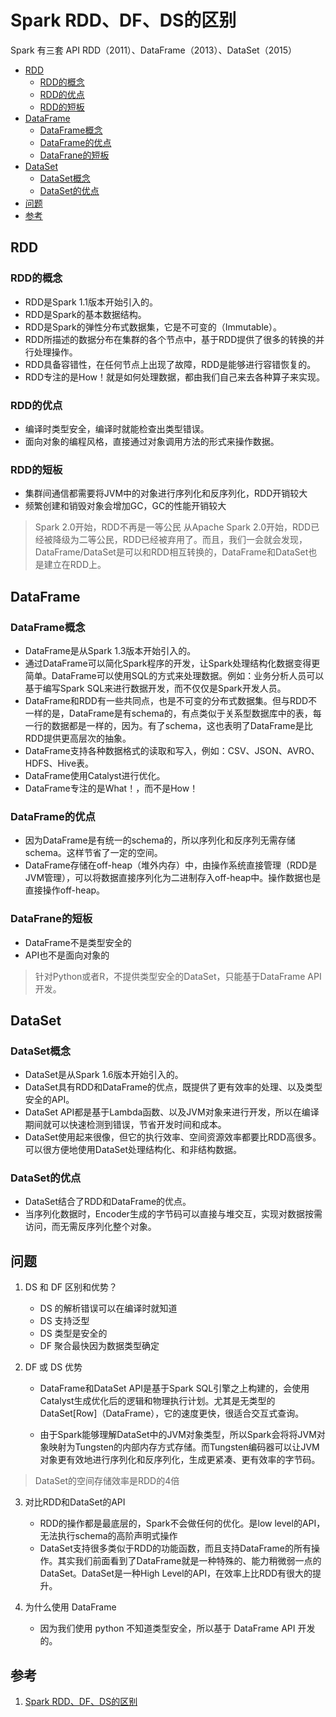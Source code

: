 # Spark RDD、DF、DS的区别

Spark 有三套 API RDD（2011）、DataFrame（2013）、DataSet（2015）

- [RDD](#RDD)
    - [RDD的概念](#RDD的概念)
    - [RDD的优点](#RDD的优点)
    - [RDD的短板](#RDD的短板)
- [DataFrame](#DataFrame)
    - [DataFrame概念](#DataFrame概念)
    - [DataFrame的优点](#DataFrame的优点)
    - [DataFrane的短板](#DataFrane的短板)
- [DataSet](#DataSet)
    - [DataSet概念](#DataSet概念)
    - [DataSet的优点](#DataSet的优点)
- [问题](#问题)
- [参考](#参考)

## RDD
### RDD的概念
- RDD是Spark 1.1版本开始引入的。
- RDD是Spark的基本数据结构。
- RDD是Spark的弹性分布式数据集，它是不可变的（Immutable）。
- RDD所描述的数据分布在集群的各个节点中，基于RDD提供了很多的转换的并行处理操作。
- RDD具备容错性，在任何节点上出现了故障，RDD是能够进行容错恢复的。
- RDD专注的是How！就是如何处理数据，都由我们自己来去各种算子来实现。

### RDD的优点
- 编译时类型安全，编译时就能检查出类型错误。
- 面向对象的编程风格，直接通过对象调用方法的形式来操作数据。

### RDD的短板
- 集群间通信都需要将JVM中的对象进行序列化和反序列化，RDD开销较大
- 频繁创建和销毁对象会增加GC，GC的性能开销较大


>Spark 2.0开始，RDD不再是一等公民
>从Apache Spark 2.0开始，RDD已经被降级为二等公民，RDD已经被弃用了。而且，我们一会就会发现，DataFrame/DataSet是可以和RDD相互转换的，DataFrame和DataSet也是建立在RDD上。

## DataFrame

### DataFrame概念
- DataFrame是从Spark 1.3版本开始引入的。
- 通过DataFrame可以简化Spark程序的开发，让Spark处理结构化数据变得更简单。DataFrame可以使用SQL的方式来处理数据。例如：业务分析人员可以基于编写Spark SQL来进行数据开发，而不仅仅是Spark开发人员。
- DataFrame和RDD有一些共同点，也是不可变的分布式数据集。但与RDD不一样的是，DataFrame是有schema的，有点类似于关系型数据库中的表，每一行的数据都是一样的，因为。有了schema，这也表明了DataFrame是比RDD提供更高层次的抽象。
- DataFrame支持各种数据格式的读取和写入，例如：CSV、JSON、AVRO、HDFS、Hive表。
- DataFrame使用Catalyst进行优化。
- DataFrame专注的是What！，而不是How！

### DataFrame的优点
- 因为DataFrame是有统一的schema的，所以序列化和反序列无需存储schema。这样节省了一定的空间。
- DataFrame存储在off-heap（堆外内存）中，由操作系统直接管理（RDD是JVM管理），可以将数据直接序列化为二进制存入off-heap中。操作数据也是直接操作off-heap。

### DataFrane的短板
- DataFrame不是类型安全的
- API也不是面向对象的

>针对Python或者R，不提供类型安全的DataSet，只能基于DataFrame API开发。

## DataSet

### DataSet概念
- DataSet是从Spark 1.6版本开始引入的。
- DataSet具有RDD和DataFrame的优点，既提供了更有效率的处理、以及类型安全的API。
- DataSet API都是基于Lambda函数、以及JVM对象来进行开发，所以在编译期间就可以快速检测到错误，节省开发时间和成本。
- DataSet使用起来很像，但它的执行效率、空间资源效率都要比RDD高很多。可以很方便地使用DataSet处理结构化、和非结构数据。

### DataSet的优点
- DataSet结合了RDD和DataFrame的优点。
- 当序列化数据时，Encoder生成的字节码可以直接与堆交互，实现对数据按需访问，而无需反序列化整个对象。

## 问题
1. DS 和 DF 区别和优势？
    - DS 的解析错误可以在编译时就知道
    - DS 支持泛型
    - DS 类型是安全的
    - DF 聚合最快因为数据类型确定

2. DF 或 DS 优势
    - DataFrame和DataSet API是基于Spark SQL引擎之上构建的，会使用Catalyst生成优化后的逻辑和物理执行计划。尤其是无类型的DataSet[Row]（DataFrame），它的速度更快，很适合交互式查询。

    - 由于Spark能够理解DataSet中的JVM对象类型，所以Spark会将将JVM对象映射为Tungsten的内部内存方式存储。而Tungsten编码器可以让JVM对象更有效地进行序列化和反序列化，生成更紧凑、更有效率的字节码。

> DataSet的空间存储效率是RDD的4倍

3. 对比RDD和DataSet的API

    - RDD的操作都是最底层的，Spark不会做任何的优化。是low level的API，无法执行schema的高阶声明式操作
    - DataSet支持很多类似于RDD的功能函数，而且支持DataFrame的所有操作。其实我们前面看到了DataFrame就是一种特殊的、能力稍微弱一点的DataSet。DataSet是一种High Level的API，在效率上比RDD有很大的提升。

4. 为什么使用 DataFrame
    - 因为我们使用 python 不知道类型安全，所以基于 DataFrame API 开发的。

## 参考
1. <a href="https://www.cnblogs.com/mr-bigdata/p/14426049.html#rdddataframedataset%E4%BB%8B%E7%BB%8D" target="_blank">Spark RDD、DF、DS的区别</a>